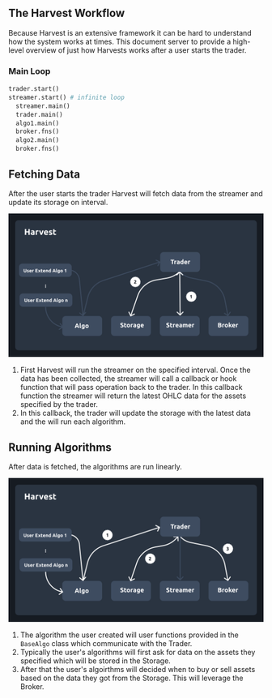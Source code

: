 ## The Harvest Workflow

Because Harvest is an extensive framework it can be hard to understand how the system works at times. This document server to provide a high-level overview of just how Harvests works after a user starts the trader.

### Main Loop

```python
trader.start()
streamer.start() # infinite loop
  streamer.main()
  trader.main()
  algo1.main()
  broker.fns()
  algo2.main()
  broker.fns()
```

## Fetching Data

After the user starts the trader Harvest will fetch data from the streamer and update its storage on interval.

![Fetching Data Workflow](fetch-data.png)

1. First Harvest will run the streamer on the specified interval. Once the data has been collected, the streamer will call a callback or hook function that will pass operation back to the trader. In this callback function the streamer will return the latest OHLC data for the assets specified by the trader.
2. In this callback, the trader will update the storage with the latest data and the will run each algorithm.

## Running Algorithms

After data is fetched, the algorithms are run linearly.

![Running Algorithm Workflow](run-algo.png)

1. The algorithm the user created will user functions provided in the `BaseAlgo` class which communicate with the Trader. 
2. Typically the user's algorithms will first ask for data on the assets they specified which will be stored in the Storage.
3. After that the user's algoirthms will decided when to buy or sell assets based on the data they got from the Storage. This will leverage the Broker.
